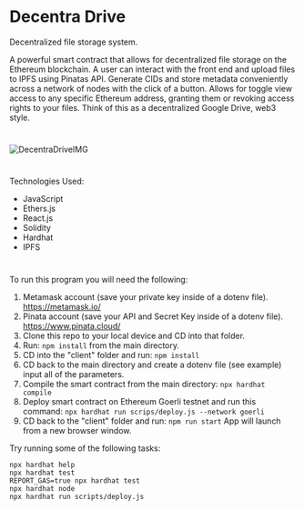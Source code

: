 # Decentra Drive

Decentralized file storage system.

A powerful smart contract that allows for decentralized file storage on the Ethereum blockchain. A user can interact with the front end and upload files to IPFS using Pinatas API. Generate CIDs and store metadata conveniently across a network of nodes with the click of a button. Allows for toggle view access to any specific Ethereum address, granting them or revoking access rights to your files. Think of this as a decentralized Google Drive, web3 style.
#
![DecentraDriveIMG](https://user-images.githubusercontent.com/83500098/231229815-c25081a8-cc78-42c1-bed5-f5784ee3a4a4.png)

#

Technologies Used:
- JavaScript
- Ethers.js
- React.js
- Solidity
- Hardhat
- IPFS

#

To run this program you will need the following:
1. Metamask account (save your private key inside of a dotenv file). https://metamask.io/
2. Pinata account (save your API and Secret Key inside of a dotenv file). https://www.pinata.cloud/
3. Clone this repo to your local device and CD into that folder.
4. Run: `npm install` from the main directory.
5. CD into the "client" folder and run: `npm install`
6. CD back to the main directory and create a dotenv file (see example) input all of the parameters.
7. Compile the smart contract from the main directory: `npx hardhat compile`
8. Deploy smart contract on Ethereum Goerli testnet and run this command: `npx hardhat run scrips/deploy.js --network goerli`
9. CD back to the "client" folder and run: `npm run start` App will launch from a new browser window.

Try running some of the following tasks:

```shell
npx hardhat help
npx hardhat test
REPORT_GAS=true npx hardhat test
npx hardhat node
npx hardhat run scripts/deploy.js
```
